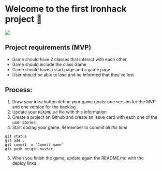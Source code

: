# Welcome to the first Ironhack project 👾

<img src="https://thumbs.dreamstime.com/b/request-to-insert-coin-to-continue-playing-game-over-screen-bit-retro-style-high-glowing-aura-insert-coin-c-hi-glow-197649019.jpg">

## Project requirements (MVP)

- Game should have 2 classes that interact with each other
- Game should include the class Game
- Game should have a start page and a game page
- User should be able to lose and be informed that they've lost

## Process:

1. Draw your idea button define your game goals: one version for the MVP and one version for the backlog
2. Update your <code>README.md</code> file with this information
3. Create a project on Github and create an issue card with each one of the user stories
4. Start coding your game. Remember to commit <em>all the time</em>

```terminal
git status
git add .
git commit -m "Commit name"
git push origin master
```

5. When you finish the game, update again the README.md with the deploy links
